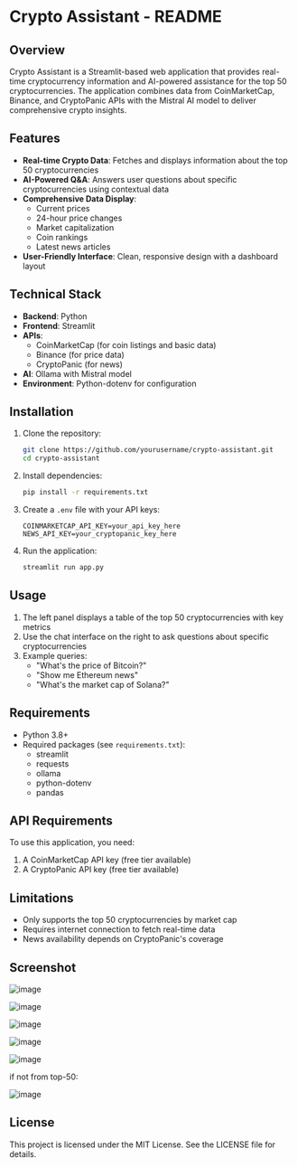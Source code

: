 # Crypto Assistant - README

## Overview

Crypto Assistant is a Streamlit-based web application that provides real-time cryptocurrency information and AI-powered assistance for the top 50 cryptocurrencies. The application combines data from CoinMarketCap, Binance, and CryptoPanic APIs with the Mistral AI model to deliver comprehensive crypto insights.

## Features

- **Real-time Crypto Data**: Fetches and displays information about the top 50 cryptocurrencies
- **AI-Powered Q&A**: Answers user questions about specific cryptocurrencies using contextual data
- **Comprehensive Data Display**:
  - Current prices
  - 24-hour price changes
  - Market capitalization
  - Coin rankings
  - Latest news articles
- **User-Friendly Interface**: Clean, responsive design with a dashboard layout

## Technical Stack

- **Backend**: Python
- **Frontend**: Streamlit
- **APIs**:
  - CoinMarketCap (for coin listings and basic data)
  - Binance (for price data)
  - CryptoPanic (for news)
- **AI**: Ollama with Mistral model
- **Environment**: Python-dotenv for configuration

## Installation

1. Clone the repository:
   ```bash
   git clone https://github.com/yourusername/crypto-assistant.git
   cd crypto-assistant
   ```

2. Install dependencies:
   ```bash
   pip install -r requirements.txt
   ```

3. Create a `.env` file with your API keys:
   ```
   COINMARKETCAP_API_KEY=your_api_key_here
   NEWS_API_KEY=your_cryptopanic_key_here
   ```

4. Run the application:
   ```bash
   streamlit run app.py
   ```

## Usage

1. The left panel displays a table of the top 50 cryptocurrencies with key metrics
2. Use the chat interface on the right to ask questions about specific cryptocurrencies
3. Example queries:
   - "What's the price of Bitcoin?"
   - "Show me Ethereum news"
   - "What's the market cap of Solana?"

## Requirements

- Python 3.8+
- Required packages (see `requirements.txt`):
  - streamlit
  - requests
  - ollama
  - python-dotenv
  - pandas

## API Requirements

To use this application, you need:
1. A CoinMarketCap API key (free tier available)
2. A CryptoPanic API key (free tier available)

## Limitations

- Only supports the top 50 cryptocurrencies by market cap
- Requires internet connection to fetch real-time data
- News availability depends on CryptoPanic's coverage

## Screenshot

![image](https://github.com/user-attachments/assets/16d09961-e319-44da-982d-e66e5b2cc35a)

![image](https://github.com/user-attachments/assets/14d38265-d176-4924-a9da-57e45f39d999)

![image](https://github.com/user-attachments/assets/7eb785cd-0e3b-4b9a-9e23-b49eb226444c)

![image](https://github.com/user-attachments/assets/cc2dee69-217f-423c-bc8a-c3ccdaa96535)

![image](https://github.com/user-attachments/assets/de3b3fd8-151c-4e3b-ab7a-1b2ccf17fbd9)

if not from top-50:

![image](https://github.com/user-attachments/assets/b03dfd07-0451-4a82-8cf5-57d071b041c6)


## License

This project is licensed under the MIT License. See the LICENSE file for details.
